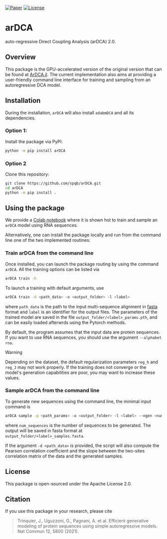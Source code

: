 [![Paper](https://img.shields.io/badge/Published-Nat_Commun-green)](https://www.nature.com/articles/s41467-021-25756-4)
[![License](https://img.shields.io/badge/License-Apache-red)](https://www.nature.com/articles/s41467-021-25756-4)

# arDCA
auto-regressive Direct Coupling Analysis (arDCA) 2.0.

## Overview
This package is the GPU-accelerated version of the original version that can be found at [ArDCA.jl](https://github.com/pagnani/ArDCA.jl). The current implementation also aims at providing a user-friendly command line interface for training and sampling from an autoregressive DCA model.

## Installation
During the installation, `arDCA` will also install `adabmDCA` and all its dependencies.
### Option 1:
Install the package via PyPl:
```bash
python -m pip install arDCA
```
### Option 2
Clone this repository:
```bash
git clone https://github.com/spqb/arDCA.git
cd arDCA
python -m pip install .
```
## Using the package
We provide a [Colab notebook](https://colab.research.google.com/drive/1z0z0-CT6iW6g2lZEYfnEVsyVfcexfrHX?usp=sharing) where it is shown hot to train and sample an `arDCA` model using RNA sequences.

Alternatively, one can install the package locally and run from the command line one of the two implemented routines:

### Train arDCA from the command line
Once installed, you can launch the package routing by using the command `arDCA`. All the training options can be listed via
```bash
arDCA train -h
```
To launch a training with default arguments, use
```bash
arDCA train -d <path_data> -o <output_folder> -l <label>
```
where `path_data` is the path to the input multi-sequence alignment in [fasta](https://en.wikipedia.org/wiki/FASTA_format) format and `label` is an identifier for the output files. The parameters of the trained model are saved in the file `output_folder/<label>_params.pth`, and can be easily loaded afterwrds using the Pytorch methods.

By default, the program assumes that the input data are protein sequences. If you want to use RNA sequences, you should use the argument `--alphabet rna`.

> [!WARNING]
> Depending on the dataset, the default regularization parameters `reg_h` and `reg_J` may not work properly. If the training does not converge or the model's generation capabilities are poor, you may want to increase these values.

### Sample arDCA from the command line
To generate new sequences using the command line, the minimal input command is
```bash
arDCA sample -p <path_params> -o <output_folder> -l <label> --ngen <num_sequences>
```
where `num_sequences` is the number of sequences to be generated. The output will be saved in fasta format at `output_folder/<label>_samples.fasta`.

If the argument `-d <path_data>` is provided, the script will also compute the Pearson correlation coefficient and the slope between the two-sites correlation matrix of the data and the generated samples.

## License
This package is open-sourced under the Apache License 2.0.

## Citation
If you use this package in your research, please cite
> Trinquier, J., Uguzzoni, G., Pagnani, A. et al. Efficient generative modeling of protein sequences using simple autoregressive models. Nat Commun 12, 5800 (2021).

